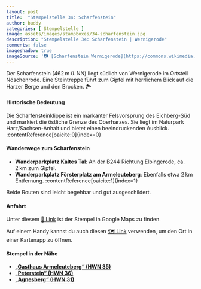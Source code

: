 ```yaml
---
layout: post
title:  "Stempelstelle 34: Scharfenstein"
author: buddy
categories: [ Stempelstelle ]
image: assets/images/stampboxes/34-scharfenstein.jpg
description: "Stempelstelle 34: Scharfenstein | Wernigerode"
comments: false
imageshadow: true
imageSource: '📷 [Scharfenstein Wernigerode](https://commons.wikimedia.org/wiki/File:Scharfenstein_Wernigerode.JPG) von <a href="//commons.wikimedia.org/wiki/User:B.Thomas95" title="User:B.Thomas95">Thomas Binder</a> unter Lizenz [CC BY-SA 4.0](https://creativecommons.org/licenses/by-sa/4.0)'
---
```


Der Scharfenstein (462 m ü. NN) liegt südlich von Wernigerode im Ortsteil Nöschenrode. Eine Steintreppe führt zum Gipfel mit herrlichem Blick auf die Harzer Berge und den Brocken. 🏞️

#### Historische Bedeutung

Die Scharfensteinklippe ist ein markanter Felsvorsprung des Eichberg-Süd und markiert die östliche Grenze des Oberharzes. Sie liegt im Naturpark Harz/Sachsen-Anhalt und bietet einen beeindruckenden Ausblick. :contentReference[oaicite:0]{index=0}

#### Wanderwege zum Scharfenstein

- **Wanderparkplatz Kaltes Tal**: An der B244 Richtung Elbingerode, ca. 2 km zum Gipfel.
- **Wanderparkplatz Försterplatz am Armeleuteberg**: Ebenfalls etwa 2 km Entfernung. :contentReference[oaicite:1]{index=1}

Beide Routen sind leicht begehbar und gut ausgeschildert.

#### Anfahrt

Unter diesem [📍 Link](https://www.google.com/maps/dir/?api=1&origin=&destination=51.81002%2C%2010.79840) ist der Stempel in Google Maps zu finden.

<div class="android-only">
  Auf einem Handy kannst du auch diesen 
  <a href="geo:51.81002,10.79840">🗺️ Link</a> 
  verwenden, um den Ort in einer Kartenapp zu öffnen.
  <p></p>
</div>

#### Stempel in der Nähe

- [**„Gasthaus Armeleuteberg“ (HWN 35)**](/stempelstelle-35-gasthaus-armeleuteberg)
- [**„Peterstein“ (HWN 36)**](/stempelstelle-36-peterstein)
- [**„Agnesberg“ (HWN 31)**](/stempelstelle-31-agnesberg)
